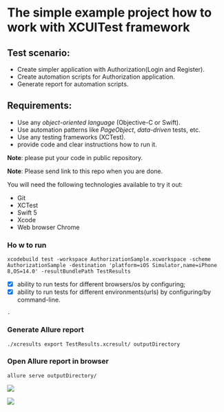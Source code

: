 # The simple example project how to work with XCUITest framework

## Test scenario:
- Create simpler application with Authorization(Login and Register).
- Create automation scripts for Authorization application. 
- Generate report for automation scripts. 
    
## Requirements:
- Use any *object-oriented language* (Objective-C or Swift).
- Use automation patterns like *PageObject*, *data-driven* tests, etc.
- Use any testing frameworks (XCTest). 
- provide code and clear instructions how to run it.

**Note**: please put your code in public repository.

**Note**: Please send link to this repo when you are done.


You will need the following technologies available to try it out:
* Git
* XCTest
* Swift 5
* Xcode 
* Web browser Chrome

### Ho w to run

```xcodebuild test -workspace AuthorizationSample.xcworkspace -scheme AuthorizationSample -destination 'platform=iOS Simulator,name=iPhone 8,OS=14.0' -resultBundlePath TestResults```

- [x] ability to run tests for different browsers/os by configuring;
- [x] ability to run tests for different environments(urls) by configuring/by command-line.

```.``` 

### Generate Allure report 

```./xcresults export TestResults.xcresult/ outputDirectory```

### Open Allure report in browser

```allure serve outputDirectory/```


![](https://d.radikal.ru/d32/2106/a0/a3b1d287548e.png) 

![](https://b.radikal.ru/b24/2106/62/17255f025b74.png)
